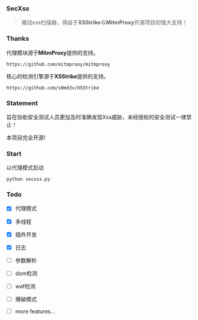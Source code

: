 ### SecXss

> 被动xss扫描器，得益于**XSStrike**与**MitmProxy**开源项目的强大支持！



### Thanks

代理模块源于**MitmProxy**提供的支持。

```
https://github.com/mitmproxy/mitmproxy
```

核心的检测引擎源于**XSStrike**提供的支持。

```
https://github.com/s0md3v/XSStrike
```



### Statement

旨在协助安全测试人员更加及时准确发现Xss威胁，未经授权的安全测试一律禁止！

本项目完全开源!



### Start

以代理模式启动

```
python secxss.py
```



### Todo

- [x] 代理模式

- [x] 多线程

- [x] 插件开发

- [x] 日志

- [ ] 参数解析

- [ ] dom检测

- [ ] waf检测

- [ ] 爆破模式
- [ ] more features...